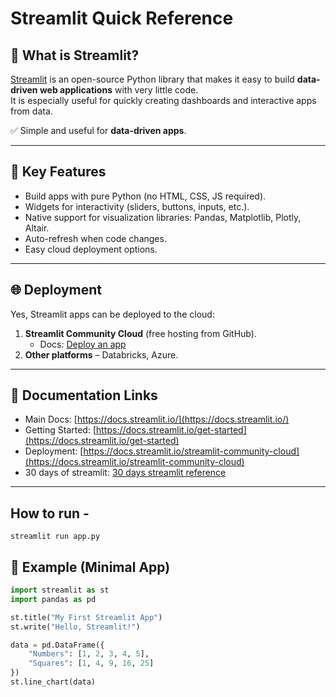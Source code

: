 # Streamlit Quick Reference

## 📌 What is Streamlit?
[Streamlit](https://streamlit.io/) is an open-source Python library that makes it easy to build **data-driven web applications** with very little code.  
It is especially useful for quickly creating dashboards and interactive apps from data.  

✅ Simple and useful for **data-driven apps**.

---

## 🚀 Key Features
- Build apps with pure Python (no HTML, CSS, JS required).  
- Widgets for interactivity (sliders, buttons, inputs, etc.).  
- Native support for visualization libraries: Pandas, Matplotlib, Plotly, Altair.  
- Auto-refresh when code changes.  
- Easy cloud deployment options.  

---

## 🌐 Deployment
Yes, Streamlit apps can be deployed to the cloud:  

1. **Streamlit Community Cloud** (free hosting from GitHub).  
   - Docs: [Deploy an app](https://docs.streamlit.io/streamlit-community-cloud/get-started/deploy-an-app)  
2. **Other platforms** – Databricks, Azure.  

---

## 🔗 Documentation Links
- Main Docs: [https://docs.streamlit.io/](https://docs.streamlit.io/)  
- Getting Started: [https://docs.streamlit.io/get-started](https://docs.streamlit.io/get-started)  
- Deployment: [https://docs.streamlit.io/streamlit-community-cloud](https://docs.streamlit.io/streamlit-community-cloud)  
- 30 days of streamlit: [30 days streamlit reference](https://30days.streamlit.app/?challenge=Day5)

---

## How to run - 
`streamlit run app.py`

## 📝 Example (Minimal App)
```python
import streamlit as st
import pandas as pd

st.title("My First Streamlit App")
st.write("Hello, Streamlit!")

data = pd.DataFrame({
    "Numbers": [1, 2, 3, 4, 5],
    "Squares": [1, 4, 9, 16, 25]
})
st.line_chart(data)
